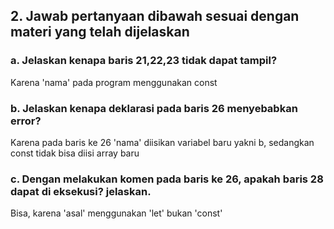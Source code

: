 ## 2. Jawab pertanyaan dibawah sesuai dengan materi yang telah dijelaskan 
### a. Jelaskan kenapa baris 21,22,23 tidak dapat tampil?
Karena 'nama' pada program menggunakan const

### b. Jelaskan kenapa deklarasi pada baris 26 menyebabkan error?
Karena pada baris ke 26 'nama' diisikan variabel baru yakni b, sedangkan const tidak bisa diisi array baru

### c. Dengan melakukan komen pada baris ke 26, apakah baris 28 dapat di eksekusi? jelaskan.
Bisa, karena 'asal' menggunakan 'let' bukan 'const'
